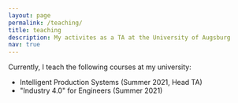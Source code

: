 ```yaml
---
layout: page
permalink: /teaching/
title: teaching
description: My activites as a TA at the University of Augsburg
nav: true
---
```


Currently, I teach the following courses at my university:

- Intelligent Production Systems (Summer 2021, Head TA)
- "Industry 4.0" for Engineers (Summer 2021)